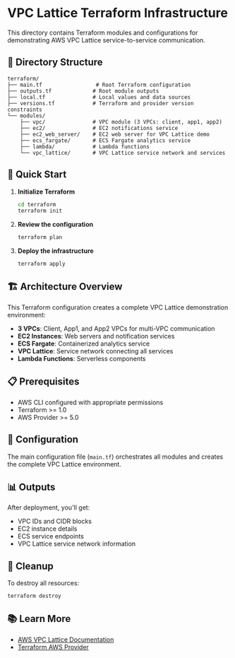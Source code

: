 # VPC Lattice Terraform Infrastructure

This directory contains Terraform modules and configurations for demonstrating AWS VPC Lattice service-to-service communication.

## 📁 Directory Structure

```plaintext
terraform/
├── main.tf                 # Root Terraform configuration
├── outputs.tf             # Root module outputs
├── local.tf               # Local values and data sources
├── versions.tf            # Terraform and provider version constraints
└── modules/
    ├── vpc/               # VPC module (3 VPCs: client, app1, app2)
    ├── ec2/               # EC2 notifications service
    ├── ec2_web_server/    # EC2 web server for VPC Lattice demo
    ├── ecs_fargate/       # ECS Fargate analytics service
    ├── lambda/            # Lambda functions
    └── vpc_lattice/       # VPC Lattice service network and services
```

## 🚀 Quick Start

1. **Initialize Terraform**

   ```bash
   cd terraform
   terraform init
   ```

2. **Review the configuration**

   ```bash
   terraform plan
   ```

3. **Deploy the infrastructure**

   ```bash
   terraform apply
   ```

## 🏗️ Architecture Overview

This Terraform configuration creates a complete VPC Lattice demonstration environment:

- **3 VPCs**: Client, App1, and App2 VPCs for multi-VPC communication
- **EC2 Instances**: Web servers and notification services
- **ECS Fargate**: Containerized analytics service
- **VPC Lattice**: Service network connecting all services
- **Lambda Functions**: Serverless components

## 📋 Prerequisites

- AWS CLI configured with appropriate permissions
- Terraform >= 1.0
- AWS Provider >= 5.0

## 🔧 Configuration

The main configuration file (`main.tf`) orchestrates all modules and creates the complete VPC Lattice environment.

## 📊 Outputs

After deployment, you'll get:

- VPC IDs and CIDR blocks
- EC2 instance details
- ECS service endpoints
- VPC Lattice service network information

## 🧹 Cleanup

To destroy all resources:

```bash
terraform destroy
```

## 📚 Learn More

- [AWS VPC Lattice Documentation](https://docs.aws.amazon.com/vpc-lattice/)
- [Terraform AWS Provider](https://registry.terraform.io/providers/hashicorp/aws/latest/docs)
